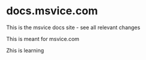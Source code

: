 # docs.msvice.com
This is the msvice docs site - see all relevant changes

This is meant for msvice.com

Zhis is learning
